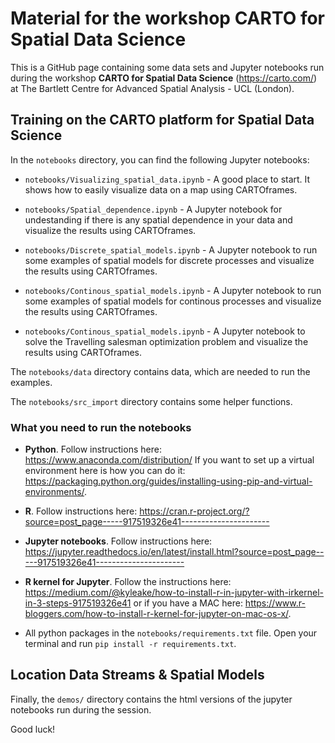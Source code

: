 # Material for the workshop CARTO for Spatial Data Science

This is a GitHub page containing some data sets and Jupyter notebooks run during the workshop **CARTO for Spatial Data Science** (https://carto.com/) at The Bartlett Centre for Advanced Spatial Analysis - UCL (London).

## Training on the CARTO platform for Spatial Data Science

In the `notebooks` directory, you can find the following Jupyter notebooks:

- `notebooks/Visualizing_spatial_data.ipynb` - A good place to start. It shows how to easily visualize data on a map using CARTOframes.

- `notebooks/Spatial_dependence.ipynb` - A Jupyter notebook for undestanding if there is any spatial dependence in your data and visualize the results using CARTOframes.

- `notebooks/Discrete_spatial_models.ipynb` - A Jupyter notebook to run some examples of spatial models for discrete processes and visualize the results using CARTOframes.

- `notebooks/Continous_spatial_models.ipynb` - A Jupyter notebook to run some examples of spatial models for continous processes and visualize the results using CARTOframes.

- `notebooks/Continous_spatial_models.ipynb` - A Jupyter notebook to solve the Travelling salesman optimization problem and visualize the results using CARTOframes.

The `notebooks/data` directory contains data, which are needed to run the examples.

The `notebooks/src_import` directory contains some helper functions.

### What you need to run the notebooks

- **Python**. Follow instructions here: https://www.anaconda.com/distribution/ If you want to set up a virtual environment here is how you can do it: https://packaging.python.org/guides/installing-using-pip-and-virtual-environments/.

- **R**. Follow instructions here: https://cran.r-project.org/?source=post_page-----917519326e41----------------------

- **Jupyter notebooks**. Follow instructions here: https://jupyter.readthedocs.io/en/latest/install.html?source=post_page-----917519326e41----------------------

- **R kernel for Jupyter**. Follow the instructions here: https://medium.com/@kyleake/how-to-install-r-in-jupyter-with-irkernel-in-3-steps-917519326e41 or if you have a MAC here: https://www.r-bloggers.com/how-to-install-r-kernel-for-jupyter-on-mac-os-x/.

- All python packages in the `notebooks/requirements.txt` file. Open your terminal and run `pip install -r requirements.txt`.

## Location Data Streams & Spatial Models

Finally, the `demos/` directory contains the html versions of the jupyter notebooks run during the session.

Good luck!
